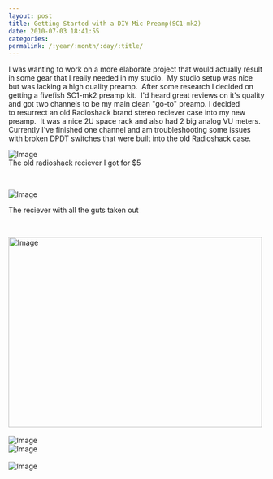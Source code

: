 ```yaml
---
layout: post
title: Getting Started with a DIY Mic Preamp(SC1-mk2)
date: 2010-07-03 18:41:55
categories: 
permalink: /:year/:month/:day/:title/
---
```

<p>I was wanting to work on a more elaborate project that would actually result in some gear that I really needed in my studio. &nbsp;My studio setup was nice but was lacking a high quality preamp. &nbsp;After some research I decided on getting a fivefish SC1-mk2 preamp kit. &nbsp;I'd heard great reviews on it's quality and got two channels to be my main clean "go-to" preamp. I decided to&nbsp;resurrect an old Radioshack brand&nbsp;stereo reciever case into my new preamp. &nbsp;It was a nice 2U space rack and also had 2 big analog VU meters. Currently I've finished one channel and am troubleshooting some issues with broken DPDT switches that were built into the old Radioshack case.</p>
<div dir="ltr"><img src="http://farm5.static.flickr.com/4035/4640822268_85b9714dbe.jpg" alt="Image" /></div>
<div dir="ltr">The old radioshack reciever I got for $5</div>
<p>&nbsp;</p>
<p><img src="http://farm5.static.flickr.com/4008/4640827482_bde67ec550.jpg" alt="Image" /></p>
<p>The reciever with all the guts taken out</p>
<p>&nbsp;</p>
<div><!--more--><img src="http://farm5.static.flickr.com/4015/4644037967_c197a52a93_m.jpg" alt="Image" width="499" height="374" /></div>
<div>&nbsp;</div>
<div><img src="http://farm5.static.flickr.com/4121/4758252205_87705efca4.jpg" alt="Image" /></div>
<div><img src="http://farm5.static.flickr.com/4096/4758888496_b98958391c.jpg" alt="Image" /></div>
<div>&nbsp;</div>
<div><img src="http://farm5.static.flickr.com/4139/4758885874_68926e3555.jpg" alt="Image" /></div>